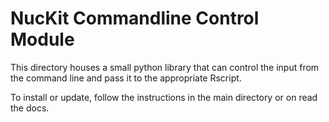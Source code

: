 # NucKit Commandline Control Module

This directory houses a small python library that can control the input from the command line and pass it to the appropriate Rscript.

To install or update, follow the instructions in the main directory or on read the docs.
